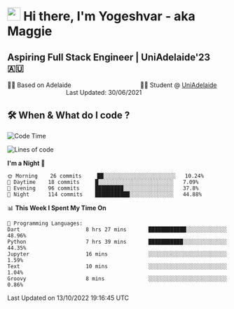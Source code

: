 <h1><img src="https://emojis.slackmojis.com/emojis/images/1531849430/4246/blob-sunglasses.gif?1531849430" width="30"/> Hi there, I'm Yogeshvar - aka Maggie</h1>

## Aspiring Full Stack Engineer | UniAdelaide'23 🇦🇺  
🏂🏻  Based on Adelaide &nbsp;&nbsp;&nbsp;&nbsp;&nbsp;&nbsp;&nbsp;&nbsp;&nbsp;&nbsp;&nbsp;&nbsp;&nbsp;&nbsp;&nbsp;&nbsp;&nbsp;&nbsp;&nbsp;&nbsp;&nbsp;&nbsp;&nbsp;&nbsp;&nbsp;&nbsp;&nbsp;&nbsp;&nbsp;&nbsp;&nbsp;&nbsp;&nbsp;&nbsp;&nbsp;&nbsp;&nbsp;&nbsp;&nbsp;👨‍💻 Student @ [UniAdelaide](https://www.adelaide.edu.au)   &nbsp;&nbsp;&nbsp;&nbsp;&nbsp;&nbsp;&nbsp;&nbsp;&nbsp;&nbsp;&nbsp;&nbsp;&nbsp;&nbsp;&nbsp;&nbsp;&nbsp;&nbsp;&nbsp;&nbsp;&nbsp;&nbsp;&nbsp;&nbsp;&nbsp;&nbsp;&nbsp;&nbsp;&nbsp;&nbsp;&nbsp;&nbsp; &nbsp;Last Updated: 30/06/2021

## 🛠 When & What do I code ?  

<!--START_SECTION:waka-->
![Code Time](http://img.shields.io/badge/Code%20Time-1%2C827%20hrs%2056%20mins-blue)

![Lines of code](https://img.shields.io/badge/From%20Hello%20World%20I%27ve%20Written-2%20Million%20lines%20of%20code-blue)

**I'm a Night 🦉** 

```text
🌞 Morning    26 commits     ██░░░░░░░░░░░░░░░░░░░░░░░   10.24% 
🌆 Daytime    18 commits     █░░░░░░░░░░░░░░░░░░░░░░░░   7.09% 
🌃 Evening    96 commits     █████████░░░░░░░░░░░░░░░░   37.8% 
🌙 Night      114 commits    ███████████░░░░░░░░░░░░░░   44.88%

```


📊 **This Week I Spent My Time On** 

```text
💬 Programming Languages: 
Dart                     8 hrs 27 mins       ████████████░░░░░░░░░░░░░   48.96% 
Python                   7 hrs 39 mins       ███████████░░░░░░░░░░░░░░   44.35% 
Jupyter                  16 mins             ░░░░░░░░░░░░░░░░░░░░░░░░░   1.59% 
Text                     10 mins             ░░░░░░░░░░░░░░░░░░░░░░░░░   1.04% 
Groovy                   8 mins              ░░░░░░░░░░░░░░░░░░░░░░░░░   0.86%

```


 Last Updated on 13/10/2022 19:16:45 UTC
<!--END_SECTION:waka-->
